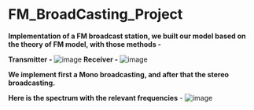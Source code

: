 # FM_BroadCasting_Project
**Implementation of a FM broadcast station, we built our model based on the theory of FM model, with those methods -** 

**Transmitter -** 
                ![image](https://user-images.githubusercontent.com/119860235/229386044-edf15f19-8c32-4fe6-a69e-e5a9d1c391e8.png)
**Receiver -** 
                ![image](https://user-images.githubusercontent.com/119860235/229386072-e7bbc60c-73fd-4ac7-8129-05cbdf6a4ec6.png)

**We implement first a Mono broadcasting, and after that the stereo broadcasting.**


**Here is the spectrum with the relevant frequencies** - 
      ![image](https://user-images.githubusercontent.com/119860235/229386156-8df36ae2-3531-4a4e-8c14-f41b0e212741.png)
      
